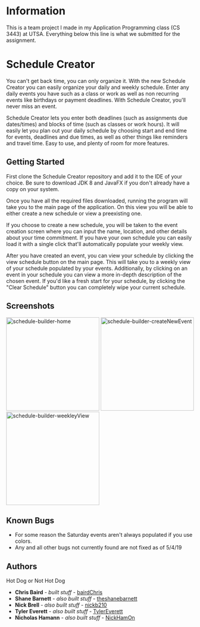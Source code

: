 # Information

This is a team project I made in my Application Programming class (CS 3443) at UTSA. Everything below this line is what we submitted for the assignment. 

# Schedule Creator

You can't get back time, you can only organize it. With the new Schedule Creator you can easily organize your daily and weekly schedule. Enter any daily events you have such as a class or work as well as non recurring events like birthdays or payment deadlines. With Schedule Creator, you'll never miss an event. 

Schedule Creator lets you enter both deadlines (such as assignments due dates/times) and blocks of time (such as classes or work hours). It will easily let you plan out your daily schedule by choosing start and end time for events, deadlines and due times, as well as other things like reminders and travel time. Easy to use, and plenty of room for more features. 

## Getting Started

First clone the Schedule Creator repository and add it to the IDE of your choice. Be sure to download JDK 8 and JavaFX if you don't already have a copy on your system. 

Once you have all the required files downloaded, running the program will take you to the main page of the application. 
On this view you will be able to either create a new schedule or view a preexisting one. 

If you choose to create a new schedule, you will be taken to the event creation screen where you can input the name, location, and other details about your time commitment. If you have your own schedule you can easily load it with a single click that'll automatically populate your weekly view. 

After you have created an event, you can view your schedule by clicking the view schedule button on the main page. This will take you to a weekly view of your schedule populated by your events. Additionally, by clicking on an event in your schedule you can view a more in-depth description of the chosen event. If you'd like a fresh start for your schedule, by clicking the "Clear Schedule" button you can completely wipe your current schedule.

## Screenshots

<img width="250" height="250" alt="schedule-builder-home" src="https://user-images.githubusercontent.com/33010783/98851384-cacbc180-241b-11eb-9e8d-674f7d725b12.png">
<img width="250" height="250" alt="schedule-builder-createNewEvent" src="https://user-images.githubusercontent.com/33010783/98852264-0b780a80-241d-11eb-9802-427c7b80ba56.png">
<img width="250" height="250" alt="schedule-builder-weekleyView" src="https://user-images.githubusercontent.com/33010783/98852298-17fc6300-241d-11eb-8248-36937d674322.png">



## Known Bugs
* For some reason the Saturday events aren't always populated if you use colors. 
* Any and all other bugs not currently found are not fixed as of 5/4/19


## Authors
Hot Dog or Not Hot Dog

* **Chris Baird** - *built stuff* - [bairdChris](https://github.com/bairdChris)
* **Shane Barnett** - *also built stuff* - [theshanebarnett](https://github.com/theshanebarnett)
* **Nick Brell** - *also built stuff* - [nickb210](https://github.com/nickb210)
* **Tyler Everett** - *also built stuff* - [TylerEverett](https://github.com/TylerEverett)
* **Nicholas Hamann** - *also built stuff* - [NickHamOn](https://github.com/NickHamOn)



